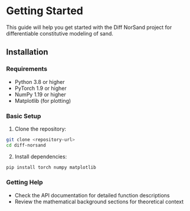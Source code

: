 # Getting Started

This guide will help you get started with the Diff NorSand project for differentiable constitutive modeling of sand.

## Installation

### Requirements

* Python 3.8 or higher
* PyTorch 1.9 or higher
* NumPy 1.19 or higher
* Matplotlib (for plotting)

### Basic Setup

1. Clone the repository:

```bash
git clone <repository-url>
cd diff-norsand
```

2. Install dependencies:

```bash
pip install torch numpy matplotlib
```

### Getting Help

* Check the API documentation for detailed function descriptions
* Review the mathematical background sections for theoretical context 